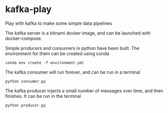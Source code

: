 # kafka-play

Play with kafka to make some simple data pipelines

The kafka server is a bitnami docker image, and can be launched with docker-compose.

Simple producers and consumers in python have been built. The environment for them can be created using conda
```
conda env create -f environment.yml
```

The kafka consumer will run forever, and can be run in a terminal
```
python consumer.py
```

The kafka producer injects a small number of messages over time, and then finishes. It can be run in the terminal
```
python producer.py
```